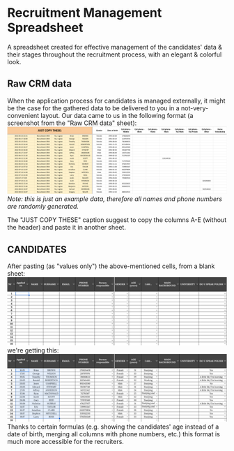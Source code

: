 # Recruitment Management Spreadsheet
A spreadsheet created for effective management of the candidates' data &amp; their stages throughout the recruitment process, with an elegant &amp; colorful look.

## Raw CRM data
When the application process for candidates is managed externally, it might be the case for the gathered data to be delivered to you in a not-very-convenient layout. 
Our data came to us in the following format (a screenshot from the "Raw CRM data" sheet):
<br>
!["Raw CRM data" sheet](screenshots/raw-crm-data.png)
<br>
<i>Note: this is just an example data, therefore all names and phone numbers are randomly generated.</i>

The "JUST COPY THESE" caption suggest to copy the columns A-E (without the header) and paste it in another sheet.

## CANDIDATES
After pasting (as "values only") the above-mentioned cells, from a blank sheet:
<br>
!["CANDIDATES" sheet (1)](screenshots/candidates-1.png)
<br>
we're getting this:
<br>
!["CANDIDATES" sheet (2)](screenshots/candidates-2.png)
<br>
Thanks to certain formulas (e.g. showing the candidates' age instead of a date of birth, merging all columns with phone numbers, etc.) this format is much more accessible for the recruiters.

